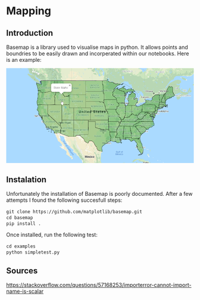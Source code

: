 # Mapping

## Introduction

Basemap is a library used to visualise maps in python. It allows points and boundries to be easily drawn and incorperated within our notebooks. Here is an example:

![Map with Boundries](./assets/map-boundries-example.png)

## Instalation

Unfortunately the installation of Basemap is poorly documented. After a few attempts I found the following succesfull steps:

    git clone https://github.com/matplotlib/basemap.git
    cd basemap
    pip install .

Once installed, run the following test:

    cd examples
    python simpletest.py

## Sources

https://stackoverflow.com/questions/57168253/importerror-cannot-import-name-is-scalar
